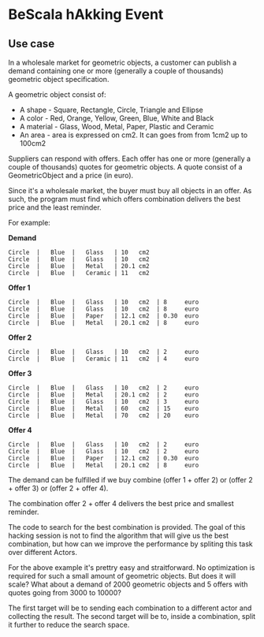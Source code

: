 BeScala hAkking Event
===============

Use case
-------

In a wholesale market for geometric objects, a customer can publish a demand containing one or more (generally a couple of thousands) geometric object specification. 


A geometric object consist of: 

- A shape    - Square, Rectangle, Circle, Triangle and Ellipse
- A color    - Red, Orange, Yellow, Green, Blue, White and Black 
- A material - Glass, Wood, Metal, Paper, Plastic and Ceramic
- An area    - area is expressed on cm2. It can goes from from 1cm2 up to 100cm2 

Suppliers can respond with offers. Each offer has one or more (generally a couple of thousands) quotes for geometric objects. A quote consist of a GeometricObject and a price (in euro).


Since it's a wholesale market, the buyer must buy all objects in an offer. As such, the program must find which offers combination delivers the best price and the least reminder.

For example:

**Demand**

    Circle  |   Blue  |   Glass   | 10   cm2
    Circle  |   Blue  |   Glass   | 10   cm2
    Circle  |   Blue  |   Metal   | 20.1 cm2
    Circle  |   Blue  |   Ceramic | 11   cm2

**Offer 1**

    Circle  |   Blue  |   Glass   | 10   cm2  | 8     euro
    Circle  |   Blue  |   Glass   | 10   cm2  | 8     euro
    Circle  |   Blue  |   Paper   | 12.1 cm2  | 0.30  euro
    Circle  |   Blue  |   Metal   | 20.1 cm2  | 8     euro

**Offer 2**

    Circle  |   Blue  |   Glass   | 10   cm2  | 2     euro
    Circle  |   Blue  |   Ceramic | 11   cm2  | 4     euro

**Offer 3**

    Circle  |   Blue  |   Glass   | 10   cm2  | 2     euro
    Circle  |   Blue  |   Metal   | 20.1 cm2  | 2     euro
    Circle  |   Blue  |   Glass   | 10   cm2  | 3     euro
    Circle  |   Blue  |   Metal   | 60   cm2  | 15    euro
    Circle  |   Blue  |   Metal   | 70   cm2  | 20    euro       
    
**Offer 4**

    Circle  |   Blue  |   Glass   | 10   cm2  | 2     euro
    Circle  |   Blue  |   Glass   | 10   cm2  | 2     euro
    Circle  |   Blue  |   Paper   | 12.1 cm2  | 0.30  euro
    Circle  |   Blue  |   Metal   | 20.1 cm2  | 8     euro     
    

The demand can be fulfilled if we buy combine (offer 1 + offer 2) or (offer 2 + offer 3) or (offer 2 + offer 4). 

The combination offer 2 + offer 4 delivers the best price and smallest reminder.


The code to search for the best combination is provided. The goal of this hacking session is not to find the algorithm that will give us the best combination, but how can we improve the performance by spliting this task over different Actors.

For the above example it's prettry easy and straitforward. No optimization is required for such a small amount of geometric objects. But does it will scale? What about a demand of 2000 geometric objects and 5 offers with quotes going from 3000 to 10000?

The first target will be to sending each combination to a different actor and collecting the result.
The second target will be to, inside a combination, split it further to reduce the search space. 
 